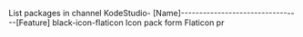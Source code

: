 List packages in channel KodeStudio-
[Name]---------------------------------[Feature]
black-icon-flaticon                    Icon pack form Flaticon
pr

